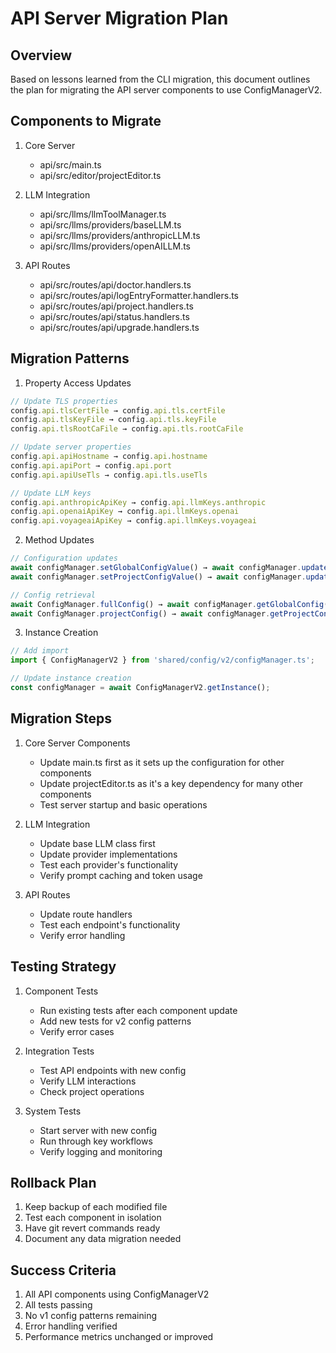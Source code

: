 # API Server Migration Plan

## Overview

Based on lessons learned from the CLI migration, this document outlines the plan for migrating the API server components to use ConfigManagerV2.

## Components to Migrate

1. Core Server
   - api/src/main.ts
   - api/src/editor/projectEditor.ts

2. LLM Integration
   - api/src/llms/llmToolManager.ts
   - api/src/llms/providers/baseLLM.ts
   - api/src/llms/providers/anthropicLLM.ts
   - api/src/llms/providers/openAILLM.ts

3. API Routes
   - api/src/routes/api/doctor.handlers.ts
   - api/src/routes/api/logEntryFormatter.handlers.ts
   - api/src/routes/api/project.handlers.ts
   - api/src/routes/api/status.handlers.ts
   - api/src/routes/api/upgrade.handlers.ts

## Migration Patterns

1. Property Access Updates
```typescript
// Update TLS properties
config.api.tlsCertFile → config.api.tls.certFile
config.api.tlsKeyFile → config.api.tls.keyFile
config.api.tlsRootCaFile → config.api.tls.rootCaFile

// Update server properties
config.api.apiHostname → config.api.hostname
config.api.apiPort → config.api.port
config.api.apiUseTls → config.api.tls.useTls

// Update LLM keys
config.api.anthropicApiKey → config.api.llmKeys.anthropic
config.api.openaiApiKey → config.api.llmKeys.openai
config.api.voyageaiApiKey → config.api.llmKeys.voyageai
```

2. Method Updates
```typescript
// Configuration updates
await configManager.setGlobalConfigValue() → await configManager.updateGlobalConfig()
await configManager.setProjectConfigValue() → await configManager.updateProjectConfig()

// Config retrieval
await ConfigManager.fullConfig() → await configManager.getGlobalConfig()
await ConfigManager.projectConfig() → await configManager.getProjectConfig()
```

3. Instance Creation
```typescript
// Add import
import { ConfigManagerV2 } from 'shared/config/v2/configManager.ts';

// Update instance creation
const configManager = await ConfigManagerV2.getInstance();
```

## Migration Steps

1. Core Server Components
   - Update main.ts first as it sets up the configuration for other components
   - Update projectEditor.ts as it's a key dependency for many other components
   - Test server startup and basic operations

2. LLM Integration
   - Update base LLM class first
   - Update provider implementations
   - Test each provider's functionality
   - Verify prompt caching and token usage

3. API Routes
   - Update route handlers
   - Test each endpoint's functionality
   - Verify error handling

## Testing Strategy

1. Component Tests
   - Run existing tests after each component update
   - Add new tests for v2 config patterns
   - Verify error cases

2. Integration Tests
   - Test API endpoints with new config
   - Verify LLM interactions
   - Check project operations

3. System Tests
   - Start server with new config
   - Run through key workflows
   - Verify logging and monitoring

## Rollback Plan

1. Keep backup of each modified file
2. Test each component in isolation
3. Have git revert commands ready
4. Document any data migration needed

## Success Criteria

1. All API components using ConfigManagerV2
2. All tests passing
3. No v1 config patterns remaining
4. Error handling verified
5. Performance metrics unchanged or improved